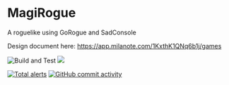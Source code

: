 # MagiRogue
A roguelike using GoRogue and SadConsole

Design document here:
https://app.milanote.com/1KxthK1QNq6b1j/games

![Build and Test](https://github.com/Sofistico/MagiRogue/workflows/Build%20and%20Test/badge.svg?event=push) [![](https://tokei.rs/b1/github/Sofistico/MagiRogue)](https://github.com/XAMPPRocky/tokei)

[![Total alerts](https://img.shields.io/lgtm/alerts/g/Sofistico/MagiRogue.svg?logo=lgtm&logoWidth=18)](https://lgtm.com/projects/g/Sofistico/MagiRogue/alerts/)
[![GitHub commit activity](https://img.shields.io/github/commit-activity/m/Sofistico/MagiRogue)](https://github.com/Sofistico/MagiRogue/graphs/contributors)

